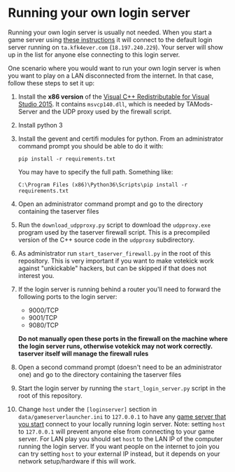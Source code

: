 # Running your own login server

Running your own login server is usually not needed. When you start a game server using
[these instructions](hosting_a_game_server.md) it will connect to the default login 
server running on `ta.kfk4ever.com` (`18.197.240.229`). Your server will show up in the list 
for anyone else connecting to this login server.

One scenario where you would want to run your own login server is when you want to play
on a LAN disconnected from the internet. In that case, follow these steps to set it up:

1. Install the **x86 version** of the
   [Visual C++ Redistributable for Visual Studio 2015](https://www.microsoft.com/en-us/download/details.aspx?id=48145).
   It contains `msvcp140.dll`, which is needed by TAMods-Server and the UDP proxy used by the
   firewall script.

2. Install python 3

3. Install the gevent and certifi modules for python. From an administrator command prompt you should be able 
   to do it with:

    ```
    pip install -r requirements.txt
    ```
    
   You may have to specify the full path. Something like:
   
    ```
    C:\Program Files (x86)\Python36\Scripts\pip install -r requirements.txt
    ```

4. Open an administrator command prompt and go to the directory containing the taserver files

5. Run the `download_udpproxy.py` script to download the `udpproxy.exe` program used by the 
   taserver firewall script. This is a precompiled version of the C++ source code in the `udpproxy`
   subdirectory.
   
6. As administrator run `start_taserver_firewall.py` in the root of this repository. This is very 
   important if you want to make votekick work against "unkickable" hackers, but can be skipped
   if that does not interest you.

7. If the login server is running behind a router you'll need to forward the following ports to
   the login server:
    
   * 9000/TCP
   * 9001/TCP
   * 9080/TCP
   
   **Do not manually open these ports in the firewall on the machine where the login server runs,
     otherwise votekick may not work correctly. taserver itself will manage the firewall rules**

8. Open a second command prompt (doesn't need to be an administrator one) and go to the
   directory containing the taserver files

9. Start the login server by running the `start_login_server.py` script in the root of this 
   repository.

10. Change `host` under the `[loginserver]` section in `data/gameserverlauncher.ini` to `127.0.0.1`
   to have any [game server that you start](hosting_a_game_server.md) connect to your locally
   running login server. Note: setting `host` to `127.0.0.1` will prevent anyone else from
   connecting to your game server. For LAN play you should set `host` to the LAN IP of the computer
   running the login server. If you want people on the internet to join you can try setting `host` 
   to your external IP instead, but it depends on your network setup/hardware if this will work. 
